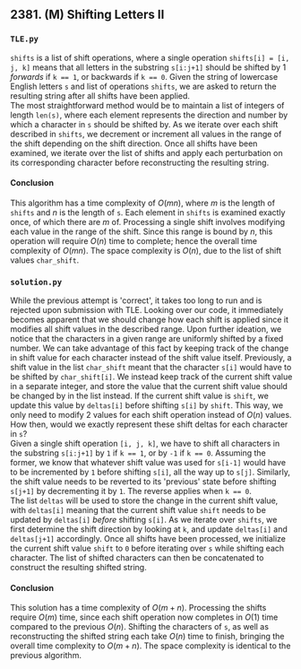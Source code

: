 ## 2381. (M) Shifting Letters II

### `TLE.py`
`shifts` is a list of shift operations, where a single operation `shifts[i] = [i, j, k]` means that all letters in the substring `s[i:j+1]` should be shifted by 1 *forwards* if `k == 1`, or backwards if `k == 0`. Given the string of lowercase English letters `s` and list of operations `shifts`, we are asked to return the resulting string after all shifts have been applied.  
The most straightforward method would be to maintain a list of integers of length `len(s)`, where each element represents the direction and number by which a character in `s` should be shifted by. As we iterate over each shift described in `shifts`, we decrement or increment all values in the range of the shift depending on the shift direction. Once all shifts have been examined, we iterate over the list of shifts and apply each perturbation on its corresponding character before reconstructing the resulting string.  

#### Conclusion
This algorithm has a time complexity of $O(mn)$, where $m$ is the length of `shifts` and $n$ is the length of `s`. Each element in `shifts` is examined exactly once, of which there are $m$ of. Processing a single shift involves modifying each value in the range of the shift. Since this range is bound by $n$, this operation will require $O(n)$ time to complete; hence the overall time complexity of $O(mn)$. The space complexity is $O(n)$, due to the list of shift values `char_shift`.  
  


### `solution.py`
While the previous attempt is 'correct', it takes too long to run and is rejected upon submission with TLE. Looking over our code, it immediately becomes apparent that we should change how each shift is applied since it modifies all shift values in the described range. Upon further ideation, we notice that the characters in a given range are uniformly shifted by a fixed number. We can take advantage of this fact by keeping track of the change in shift value for each character instead of the shift value itself. Previously, a shift value in the list `char_shift` meant that the character `s[i]` would have to be shifted by `char_shift[i]`. We instead keep track of the current shift value in a separate integer, and store the value that the current shift value should be changed by in the list instead. If the current shift value is `shift`, we update this value by `deltas[i]` before shifting `s[i]` by `shift`. This way, we only need to modify 2 values for each shift operation instead of $O(n)$ values. How then, would we exactly represent these shift deltas for each character in `s`?  
Given a single shift operation `[i, j, k]`, we have to shift all characters in the substring `s[i:j+1]` by `1` if `k == 1`, or by `-1` if `k == 0`. Assuming the former, we know that whatever shift value was used for `s[i-1]` would have to be incremented by `1` before shifting `s[i]`, all the way up to `s[j]`. Similarly, the shift value needs to be reverted to its 'previous' state before shifting `s[j+1]` by decrementing it by `1`. The reverse applies when `k == 0`.  
The list `deltas` will be used to store the change in the current shift value, with `deltas[i]` meaning that the current shift value `shift` needs to be updated by `deltas[i]` *before* shifting `s[i]`. As we iterate over `shifts`, we first determine the shift direction by looking at `k`, and update `deltas[i]` and `deltas[j+1]` accordingly. Once all shifts have been processed, we initialize the current shift value `shift` to `0` before iterating over `s` while shifting each character. The list of shifted characters can then be concatenated to construct the resulting shifted string.  

#### Conclusion
This solution has a time complexity of $O(m+n)$. Processing the shifts require $O(m)$ time, since each shift operation now completes in $O(1)$ time compared to the previous $O(n)$. Shifting the characters of `s`, as well as reconstructing the shifted string each take $O(n)$ time to finish, bringing the overall time complexity to $O(m+n)$. The space complexity is identical to the previous algorithm.  
  

